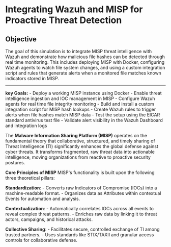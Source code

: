 # Integrating Wazuh and MISP for Proactive Threat Detection

## Objective
The goal of this simulation is to integrate MISP threat intelligence with Wazuh and demonstrate how malicious file hashes can be detected through real time monitoring. This includes deploying MISP with Docker, configuring Wazuh agents to watch file system changes, and using a custom integration script and rules that generate alerts when a monitored file matches known indicators stored in MISP.

---

**key Goals:**
	- Deploy a working MISP instance using Docker
	- Enable threat intelligence ingestion and IOC management in MISP
	- Configure Wazuh agents for real time file integrity monitoring
	- Build and install a custom integration script for MISP hash lookups
	- Create Wazuh rules to trigger alerts when file hashes match MISP data
	- Test the setup using the EICAR standard antivirus test file
	- Validate alert visibility in the Wazuh Dashboard and integration logs

The **Malware Information Sharing Platform (MISP)** operates on the fundamental theory that collaborative, structured, and timely sharing of Threat Intelligence (TI) significantly enhances the global defense against cyber threats. It transforms fragmented, raw threat data into actionable intelligence, moving organizations from reactive to proactive security postures.

**Core Principles of MISP**
MISP's functionality is built upon the following three theoretical pillars:

**Standardization**:
	- Converts raw Indicators of Compromise (IOCs) into a machine-readable format.
	- Organizes data as Attributes within contextual Events for automation and analysis.

**Contextualization**:
	- Automatically correlates IOCs across all events to reveal complex threat patterns.
	- Enriches raw data by linking it to threat actors, campaigns, and historical attacks.

**Collective Sharing**:
	- Facilitates secure, controlled exchange of TI among trusted partners.
	- Uses standards like STIX/TAXII and granular access controls for collaborative defense.
